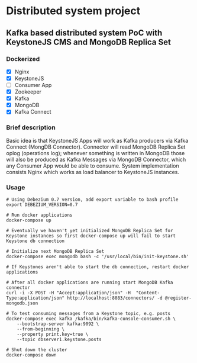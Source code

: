 # Distributed system project
## Kafka based distributed system PoC with KeystoneJS CMS and MongoDB Replica Set

### Dockerized

- [X] Nginx
- [X] KeystoneJS
- [ ] Consumer App
- [X] Zookeeper
- [X] Kafka
- [X] MongoDB
- [X] Kafka Connect

### Brief description

Basic idea is that KeystoneJS Apps will work as Kafka producers via Kafka Connect (MongDB Connector). Connector will read MongoDB Replica Set oplog (operations log); whenever something is written in MongoDB those will also be produced as Kafka Messages via MongoDB Connector, which any Consumer App would be able to consume. System implementation consists Nginx which works as load balancer to KeystoneJS instances.

### Usage
```
# Using Debezium 0.7 version, add export variable to bash profile
export DEBEZIUM_VERSION=0.7

# Run docker applications
docker-compose up

# Eventually we haven't yet initialized MongoDB Replica Set for Keystone instances so first docker-compose up will fail to start Keystone db connection

# Initialize next MongoDB Replica Set
docker-compose exec mongodb bash -c '/usr/local/bin/init-keystone.sh'

# If Keystones aren't able to start the db connection, restart docker applications

# After all docker applications are running start MongoDB Kafka connector
curl -i -X POST -H "Accept:application/json" -H  "Content-Type:application/json" http://localhost:8083/connectors/ -d @register-mongodb.json

# To test consuming messages from a Keystone topic, e.g. posts
docker-compose exec kafka /kafka/bin/kafka-console-consumer.sh \
    --bootstrap-server kafka:9092 \
    --from-beginning \
    --property print.key=true \
    --topic dbserver1.keystone.posts
    
# Shut down the cluster
docker-compose down
```
